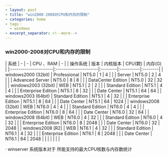```yaml
---
- layout: post
- title: "win2000-2008对CPU和内存的限制"
- categories: home
- tags：
  - windows
- excerpt_separator: <!--more-->
---
```

### win2000-2008对CPU和内存的限制

| 系统                 |        -              |   -       | CPU 、RAM |    -     |
| 操作系统              | 版本                 | 内核版本 | CPU(颗)   | 内存(G) |
|:---------------------|:---------------------|:--------|:----------|:--------|
| windows2000 (32bit)  | Professional         | NT5.0   | 1         | 4       |
|                      | Server               | NT5.0   | 2         | 4       |
|                      | Advanced Server      | NT5.0   | 8         | 8       |
|                      | DataCenter   Edition | NT5.0   | 32        | 32      |
| windows2003  (32bit) | WEB                  | NT5.1   | 2         | 2       |
|                      | Standard Edition     | NT5.1   | 4         | 4       |
|                      | Enterprise Edition   | NT5.1   | 8         | 32      |
|                      | Date Center          | NT5.1   | 64        | 64      |
| windows2003  (64bit) | Standard Edition     | NT5.1   | 4         | 32      |
|                      | Enterprise Edition   | NT5.1   | 8         | 64      |
|                      | Date Center          | NT5.1   | 64        | 1024    |
| windows2008  (32bit) | WEB                  | NT6.0   | 4         | 4       |
|                      | Standard Edition     | NT6.0   | 4         | 4       |
|                      | Enterprise Edition   | NT6.0   | 8         | 64      |
|                      | Date Center          | NT6.0   | 32        | 64      |
| windows2008  (64bit) | WEB                  | NT6.0   | 4         | 32      |
|                      | Standard Edition     | NT6.0   | 4         | 32      |
|                      | Enterprise Edition   | NT6.0   | 8         | 2048    |
|                      | Date Center          | NT6.0   | 32        | 2048    |
| windows2008   [R2]   | WEB                  | NT6.1   | 4         | 32      |
|                      | Standard Edition     | NT6.1   | 4         | 32      |
|                      | Enterprise Edition   | NT6.1   | 8         | 2048    |
|                      | Date Center          | NT6.1   | 64        | 2048    |
|                      |                      |         |           |         |



· winserver 系统版本对于 所能支持的最大CPU核数与内存数统计
